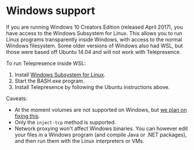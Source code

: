 # Windows support

If you are running Windows 10 Creators Edition (released April 2017), you have access to the Windows Subsystem for Linux.
This allows you to run Linux programs transparently inside Windows, with access to the normal Windows filesystem.
Some older versions of Windows also had WSL, but those were based off Ubuntu 14.04 and will not work with Telepresence.

To run Telepresence inside WSL:

1. Install [Windows Subsystem for Linux](https://msdn.microsoft.com/en-us/commandline/wsl/install_guide).
2. Start the BASH.exe program.
3. Install Telepresence by following the Ubuntu instructions above.

Caveats:

* At the moment volumes are not supported on Windows, but [we plan on fixing this](https://github.com/telepresenceio/telepresence/issues/115).
* Only the `inject-tcp` method is supported.
* Network proxying won't affect Windows binaries.
  You can however edit your files in a Windows program (and compile Java or .NET packages), and then run them with the Linux interpreters or VMs.
